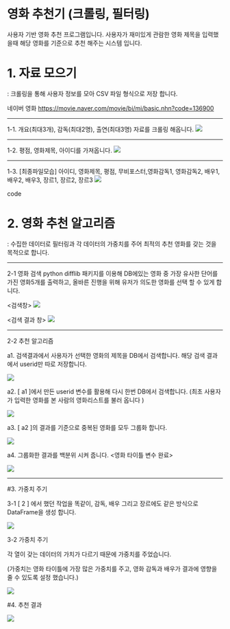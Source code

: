 # 영화 추천기 (크롤링, 필터링)
사용자 기반 영화 추천 프로그램입니다. 사용자가 재미있게 관람한 영화 제목을 입력했을때 해당 영화를 기준으로 추천 해주는 시스템 입니다. 

# 1. 자료 모으기 
: 크롤링을 통해 사용자 정보를 모아 CSV 파일 형식으로 저장 합니다. 

네이버 영화 <https://movie.naver.com/movie/bi/mi/basic.nhn?code=136900>

---------------------------------------
1-1. 개요(최대3개), 감독(최대2명), 출연(최대3명) 자료를 크롤링 해옵니다. 
<img src="https://user-images.githubusercontent.com/51067085/58396538-0f2c9b80-8088-11e9-85bb-1a41a33e6453.jpg">

---------------------------------------

1-2. 평점, 영화제목, 아이디를 가져옵니다. 
<img src="https://user-images.githubusercontent.com/51067085/58397143-a2ff6700-808a-11e9-8314-2bf305ac5f63.jpg">

---------------------------------------

1-3. [최종파일모습] 아이디, 영화제목, 평점, 무비포스터,영화감독1, 영화감독2, 배우1, 배우2, 배우3, 장르1, 장르2, 장르3
<img src="https://user-images.githubusercontent.com/51067085/58397498-37b69480-808c-11e9-9cdf-68d1d67c09ce.PNG">

code

# 2. 영화 추천 알고리즘 
: 수집한 데이터로 필터링과 각 데이터의 가중치를 주어 최적의 추천 영화를 갖는 것을 목적으로 합니다. 

---------------------------------------
2-1 영화 검색 
python difflib 패키지를 이용해 DB에있는 영화 중 가장 유사한 단어를 가진 영화5개를 출력하고, 올바른 진행을 위해 유저가 의도한 영화를 선택 할 수 있게 합니다.

<검색창>
<img src="https://user-images.githubusercontent.com/51067085/58404159-7ace3300-809f-11e9-854c-184fcac28eae.jpg">

<검색 결과 창>
<img src="https://user-images.githubusercontent.com/51067085/58404172-7e61ba00-809f-11e9-89d7-7b276bb483d2.jpg">

---------------------------------------
2-2 추천 알고리즘 

a1. 검색결과에서 사용자가 선택한 영화의 제목을 DB에서 검색합니다. 해당 검색 결과에서 userid만 따로 저장합니다.

<img src="https://user-images.githubusercontent.com/51067085/58404976-5d9a6400-80a1-11e9-96c9-200e6f9cc54a.jpg">

a2. [ a1 ]에서 만든 userid 변수를 활용해 다시 한번 DB에서 검색합니다. 
(최초 사용자가 입력한 영화를 본 사람의 영화리스트를 불러 옵니다 )

<img src="https://user-images.githubusercontent.com/51067085/58405438-63447980-80a2-11e9-877e-a7ce7b32296e.jpg">

a3. [ a2 ]의 결과를 기준으로 중복된 영화를 모두 그룹화 합니다. 

<img src="https://user-images.githubusercontent.com/51067085/58406037-b8cd5600-80a3-11e9-9c09-8c156f13b9e8.jpg">

a4. 그룹화한 결과를 백분위 시켜 줍니다. <영화 타이틀 변수 완료>

<img src="https://user-images.githubusercontent.com/51067085/58406046-bcf97380-80a3-11e9-9660-af9802740c2e.PNG">

---------------------------------------

#3. 가중치 주기

3-1 [ 2 ] 에서 했던 작업을 똑같이, 감독, 배우 그리고 장르에도 같은 방식으로 DataFrame을 생성 합니다. 

<img src="https://user-images.githubusercontent.com/51067085/58407515-ebc51900-80a6-11e9-8d20-24b91837a226.jpg">

3-2 가중치 주기

각 열이 갖는 데이터의 가치가 다르기 때문에 가중치를 주었습니다. 

(가중치는 영화 타이틀에 가장 많은 가중치를 주고, 영화 감독과 배우가 결과에 영향을 줄 수 있도록 설정 했습니다.)

<img src="https://user-images.githubusercontent.com/51067085/58407528-f089cd00-80a6-11e9-92e7-a09ea62967c6.PNG">

#4. 추천 결과 

<img src="https://user-images.githubusercontent.com/51067085/58407703-67bf6100-80a7-11e9-9b04-27d87f0578d1.PNG">






